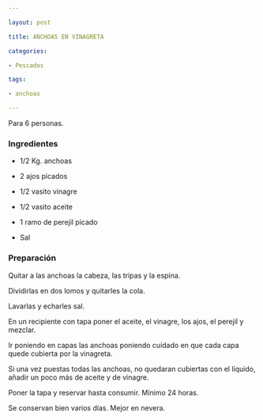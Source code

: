 ```yaml
---

layout: post

title: ANCHOAS EN VINAGRETA

categories:

- Pescados

tags:

- anchoas

---
```


Para 6 personas.

<h3>Ingredientes</h3>

- 1/2 Kg. anchoas

- 2 ajos picados

- 1/2 vasito vinagre

- 1/2 vasito aceite

- 1 ramo de perejil picado

- Sal

<h3>Preparación</h3>

Quitar a las anchoas la cabeza, las tripas y la espina.

Dividirlas en dos lomos y quitarles la cola.

Lavarlas y echarles sal.

En un recipiente con tapa poner el aceite, el vinagre, los ajos, el perejil y mezclar.

Ir poniendo en capas las anchoas poniendo cuidado en que cada capa quede cubierta por la vinagreta.

Si una vez puestas todas las anchoas, no quedaran cubiertas con el líquido, a&ntilde;adir un poco más de aceite y de vinagre.

Poner la tapa y reservar hasta consumir. Mínimo 24 horas.

Se conservan bien varios días. Mejor en nevera.

